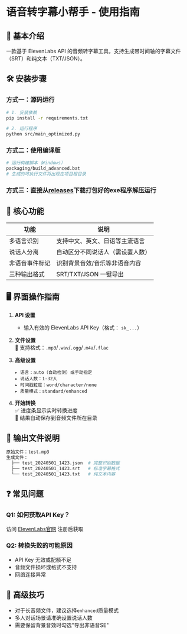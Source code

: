 # 语音转字幕小帮手 - 使用指南

## 📌 基本介绍
一款基于 ElevenLabs API 的音频转字幕工具，支持生成带时间轴的字幕文件（SRT）和纯文本（TXT/JSON）。

## 🛠️ 安装步骤

### 方式一：源码运行
```bash
# 1. 安装依赖
pip install -r requirements.txt

# 2. 运行程序
python src/main_optimized.py
```

### 方式二：使用编译版

```bash
# 运行构建脚本（Windows）
packaging/build_advanced.bat
# 生成的可执行文件将出现在项目根目录
```

### 方式三：直接从[releases](https://github.com/fuxiaomoke/yuriyakuki/releases)下载打包好的exe程序解压运行


## 🎯 核心功能

| 功能           | 说明                             |
| -------------- | -------------------------------- |
| 多语言识别     | 支持中文、英文、日语等主流语言   |
| 说话人分离     | 自动区分不同说话人（需设置人数） |
| 非语音事件标记 | 识别背景音效/音乐等非语音内容    |
| 三种输出格式   | SRT/TXT/JSON 一键导出            |

## 🖥️ 界面操作指南
1. **API 设置**  
   - 输入有效的 ElevenLabs API Key（格式： `sk_...`）

2. **文件设置**  
   📂 支持格式：`.mp3`/`.wav`/`.ogg`/`.m4a`/`.flac`

3. **高级设置**  
   ```
   ▸ 语言：auto（自动检测）或手动指定  
   ▸ 说话人数：1-32人  
   ▸ 时间戳粒度：word/character/none  
   ▸ 质量模式：standard/enhanced  
   ```

4. **开始转换**  
   ✅ 进度条显示实时转换进度  
   💾 结果自动保存到音频文件所在目录

## 📂 输出文件说明
```bash
原始文件：test.mp3
生成文件：
  ├── test_20240501_1423.json  # 完整识别数据
  ├── test_20240501_1423.srt   # 标准字幕格式
  └── test_20240501_1423.txt   # 纯文本内容
```

## ❓ 常见问题
### Q1: 如何获取API Key？
访问 [ElevenLabs官网](https://elevenlabs.io/) 注册后获取

### Q2: 转换失败的可能原因
- API Key 无效或配额不足
- 音频文件损坏或格式不支持
- 网络连接异常

## 🚀 高级技巧
- 对于长音频文件，建议选择`enhanced`质量模式
- 多人对话场景请准确设置说话人数
- 需要保留背景音效时勾选"导出非语音SE"
